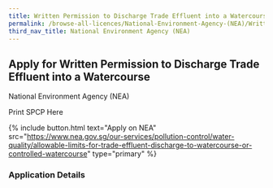 ```yaml
---
title: Written Permission to Discharge Trade Effluent into a Watercourse
permalink: /browse-all-licences/National-Environment-Agency-(NEA)/Written-Permission-to-Discharge-Trade-Effluent-into-a-Watercourse
third_nav_title: National Environment Agency (NEA)
---
```


## Apply for Written Permission to Discharge Trade Effluent into a Watercourse

National Environment Agency (NEA)

Print SPCP Here


{% include button.html text="Apply on NEA" src="https://www.nea.gov.sg/our-services/pollution-control/water-quality/allowable-limits-for-trade-effluent-discharge-to-watercourse-or-controlled-watercourse" type="primary" %}

### Application Details

